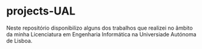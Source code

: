 # projects-UAL
Neste repositório disponibilizo alguns dos trabalhos que realizei no âmbito da minha Licenciatura em Engenharia Informática na Universiade Autónoma de Lisboa.
